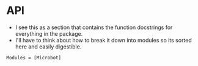 # API

* I see this as a section that contains the function docstrings for everything in the package.
* I'll have to think about how to break it down into modules so its sorted here and easily digestible.

```@autodocs
Modules = [Microbot]
```

